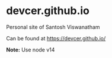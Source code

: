 # devcer.github.io

Personal site of Santosh Viswanatham

Can be found at https://devcer.github.io/

**Note:** Use node v14
